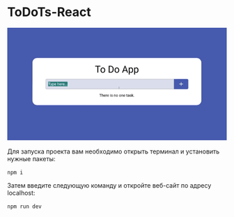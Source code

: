 # ToDoTs-React


 <div align="center">
     <img src="https://github.com/Yariz-IT/ToDo-Ts-React/blob/main/todo.gif"/>
  </div>


Для запуска проекта вам необходимо открыть терминал и установить нужные пакеты:

```javascript
npm i
```
Затем введите следующую команду и откройте веб-сайт по адресу localhost:

```javascript
npm run dev
```

